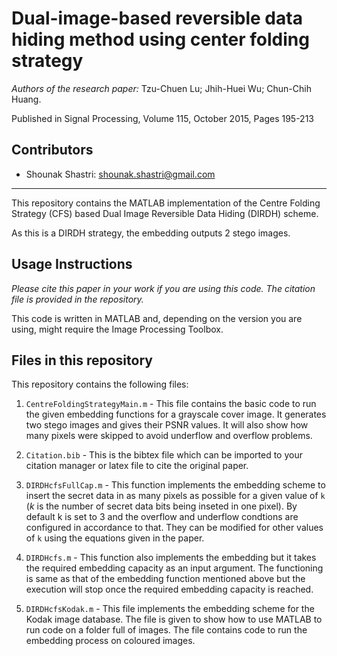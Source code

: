 # Dual-image-based reversible data hiding method using center folding strategy
*Authors of the research paper:* Tzu-Chuen Lu; Jhih-Huei Wu; Chun-Chih Huang.

Published in Signal Processing, Volume 115, October 2015, Pages 195-213

## Contributors
- Shounak Shastri: <shounak.shastri@gmail.com>
---

This repository contains the MATLAB implementation of the Centre Folding Strategy (CFS) based Dual Image Reversible Data Hiding (DIRDH) scheme. 

As this is a DIRDH strategy, the embedding outputs 2 stego images. 


## Usage Instructions

*Please cite this paper in your work if you are using this code. The citation file is provided in the repository.*

This code is written in MATLAB and, depending on the version you are using, might require the Image Processing Toolbox. 



## Files in this repository

This repository contains the following files:

1. `CentreFoldingStrategyMain.m` - This file contains the basic code to run the given embedding functions for a grayscale cover image. It generates two stego images and gives their PSNR values. It will also show how many pixels were skipped to avoid underflow and overflow problems.

2. `Citation.bib` - This is the bibtex file which can be imported to your citation manager or latex file to cite the original paper.

3. `DIRDHcfsFullCap.m` - This function implements the embedding scheme to insert the secret data in as many pixels as possible for a given value of `k` (*k* is the number of secret data bits being inseted in one pixel). By default k is set to 3 and the overflow and underflow condtions are configured in accordance to that. They can be modified for other values of `k` using the equations given in the paper.

4. `DIRDHcfs.m` - This function also implements the embedding but it takes the required embedding capacity as an input argument. The functioning is same as that of the  embedding function mentioned above but the execution will stop once the required embedding capacity is reached. 

5. `DIRDHcfsKodak.m` - This file implements the embedding scheme for the Kodak image database. The file is given to show how to use MATLAB to run code on a folder full of images. The file contains code to run the embedding process on coloured images.
